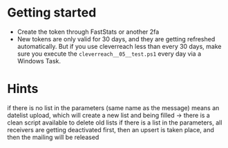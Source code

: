 # Getting started

* Create the token through FastStats or another 2fa
* New tokens are only valid for 30 days, and they are getting refreshed automatically. But if you use cleverreach less than every 30 days, make sure you execute the `cleverreach__05__test.ps1` every day via a Windows Task.



# Hints

if there is no list in the parameters (same name as the message) means an datelist upload, which will create a new list and being filled -> there is a clean script available to delete old lists
if there is a list in the parameters, all receivers are getting deactivated first, then an upsert is taken place, and then the mailing will be released
